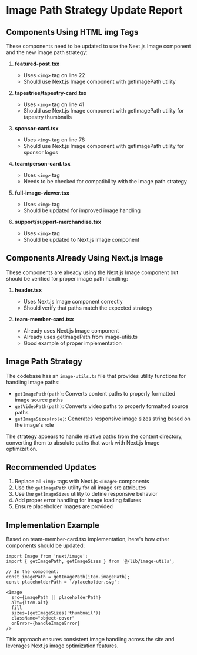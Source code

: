 # Image Path Strategy Update Report

## Components Using HTML img Tags

These components need to be updated to use the Next.js Image component and the new image path strategy:

1. **featured-post.tsx**
   - Uses `<img>` tag on line 22
   - Should use Next.js Image component with getImagePath utility

2. **tapestries/tapestry-card.tsx**
   - Uses `<img>` tag on line 41
   - Should use Next.js Image component with getImagePath utility for tapestry thumbnails

3. **sponsor-card.tsx**
   - Uses `<img>` tag on line 78
   - Should use Next.js Image component with getImagePath utility for sponsor logos

4. **team/person-card.tsx**
   - Uses `<img>` tag
   - Needs to be checked for compatibility with the image path strategy

5. **full-image-viewer.tsx**
   - Uses `<img>` tag
   - Should be updated for improved image handling

6. **support/support-merchandise.tsx**
   - Uses `<img>` tag
   - Should be updated to Next.js Image component

## Components Already Using Next.js Image

These components are already using the Next.js Image component but should be verified for proper image path handling:

1. **header.tsx**
   - Uses Next.js Image component correctly
   - Should verify that paths match the expected strategy

2. **team-member-card.tsx**
   - Already uses Next.js Image component
   - Already uses getImagePath from image-utils.ts
   - Good example of proper implementation

## Image Path Strategy

The codebase has an `image-utils.ts` file that provides utility functions for handling image paths:

- `getImagePath(path)`: Converts content paths to properly formatted image source paths
- `getVideoPath(path)`: Converts video paths to properly formatted source paths
- `getImageSizes(role)`: Generates responsive image sizes string based on the image's role

The strategy appears to handle relative paths from the content directory, converting them to absolute paths that work with Next.js Image optimization.

## Recommended Updates

1. Replace all `<img>` tags with Next.js `<Image>` components
2. Use the `getImagePath` utility for all image src attributes
3. Use the `getImageSizes` utility to define responsive behavior
4. Add proper error handling for image loading failures
5. Ensure placeholder images are provided

## Implementation Example

Based on team-member-card.tsx implementation, here's how other components should be updated:

```tsx
import Image from 'next/image';
import { getImagePath, getImageSizes } from '@/lib/image-utils';

// In the component:
const imagePath = getImagePath(item.imagePath);
const placeholderPath = '/placeholder.svg';

<Image
  src={imagePath || placeholderPath}
  alt={item.alt}
  fill
  sizes={getImageSizes('thumbnail')}
  className="object-cover"
  onError={handleImageError}
/>
```

This approach ensures consistent image handling across the site and leverages Next.js image optimization features.